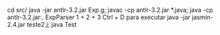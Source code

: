 cd src/
java -jar antlr-3.2.jar Exp.g; javac -cp antlr-3.2.jar *.java; java -cp antlr-3.2.jar:. ExpParser
1 + 2 + 3
Ctrl + D para executar
java -jar jasmin-2.4.jar teste2.j; java Test